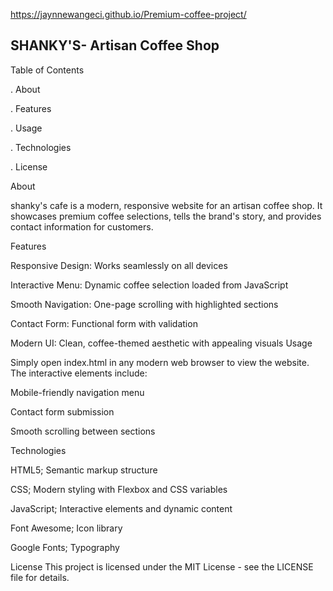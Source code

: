 https://jaynnewangeci.github.io/Premium-coffee-project/

## SHANKY'S- Artisan Coffee Shop

 Table of Contents
 
. About

. Features


. Usage

. Technologies

. License

About

shanky's cafe  is a modern, responsive website for an artisan coffee shop. It showcases premium coffee selections, tells the brand's story, and provides contact information for customers.

Features

Responsive Design: Works seamlessly on all devices

Interactive Menu: Dynamic coffee selection loaded from JavaScript

Smooth Navigation: One-page scrolling with highlighted sections

Contact Form: Functional form with validation

Modern UI: Clean, coffee-themed aesthetic with appealing visuals
Usage

Simply open index.html in any modern web browser to view the website. The interactive elements include:

Mobile-friendly navigation menu

Contact form submission

Smooth scrolling between sections

Technologies

HTML5; Semantic markup structure

CSS; Modern styling with Flexbox and CSS variables

JavaScript; Interactive elements and dynamic content

Font Awesome; Icon library

Google Fonts; Typography

License
This project is licensed under the MIT License - see the LICENSE file for details.



